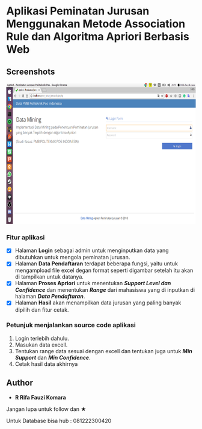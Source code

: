 # Aplikasi Peminatan Jurusan Menggunakan Metode Association Rule dan Algoritma Apriori Berbasis Web

## Screenshots

<pre>
<img src="Screenshot/1.png" width="666" height="375">         <img src="Screenshot/2.png" width="666" height="375">         <img src="Screenshot/3.png" width="666" height="375">         <img src="Screenshot/4.png" width="666" height="375">         <img src="Screenshot/5.png" width="666" height="375">
</pre>

### Fitur aplikasi

* [x] Halaman **Login** sebagai admin untuk menginputkan data yang dibutuhkan untuk mengola peminatan jurusan.
* [x] Halaman **Data Pendaftaran** terdapat beberapa fungsi, yaitu untuk mengampload file excel degan format seperti digambar setelah itu akan di tampilkan untuk datanya.
* [x] Halaman **Proses Apriori** untuk menentukan ***Support Level dan Confidence*** dan menentukan ***Range*** dari mahasiswa yang di inputkan di halaman ***Data Pendaftaran***.
* [x] Halaman **Hasil** akan menampilkan data jurusan yang paling banyak dipilih dan fitur cetak.

### Petunjuk menjalankan source code aplikasi

1. Login terlebih dahulu.
2. Masukan data excell.
3. Tentukan range data sesuai dengan excell dan tentukan juga untuk ***Min Support*** dan ***Min Confidence***.
4. Cetak hasil data akhirnya

## Author

* **R Rifa Fauzi Komara**

Jangan lupa untuk follow dan ★

Untuk Database bisa hub : 081222300420
